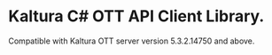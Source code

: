 # Kaltura C# OTT API Client Library.
Compatible with Kaltura OTT server version 5.3.2.14750 and above.

